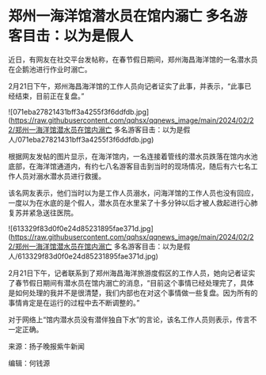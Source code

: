 # 郑州一海洋馆潜水员在馆内溺亡 多名游客目击：以为是假人

近日，有网友在社交平台发帖称，在春节假日期间，郑州海昌海洋馆的一名潜水员在企鹅池进行作业时溺亡。

2月21日下午，郑州海昌海洋馆的工作人员向记者证实了此事，并表示，“此事已经结束，目前正在复盘。”

![071eba27821431bff3a4255f3f6ddfdb.jpg](https://raw.githubusercontent.com/qqhsx/qqnews_image/main/2024/02/22/郑州一海洋馆潜水员在馆内溺亡 多名游客目击：以为是假人/071eba27821431bff3a4255f3f6ddfdb.jpg)

根据网友发帖的图片显示，在海洋馆内，一名连接着管线的潜水员跌落在馆内水池底部，在海洋馆通道内，有约七八名游客目击到当时的现场情况，随后有六七名工作人员对溺水潜水员进行救援。

该名网友表示，他们当时以为是工作人员溺水，问海洋馆的工作人员也没有回应，一度以为在水底的是个假人，潜水员在水里呆了十多分钟以后才被人救起进行心肺复苏并紧急送往医院。

![613329f83d0f0e24d85231895fae371d.jpg](https://raw.githubusercontent.com/qqhsx/qqnews_image/main/2024/02/22/郑州一海洋馆潜水员在馆内溺亡 多名游客目击：以为是假人/613329f83d0f0e24d85231895fae371d.jpg)

2月21日下午，记者联系到了郑州海昌海洋旅游度假区的工作人员，她向记者证实了春节假日期间有潜水员在馆内溺亡的消息，“目前这个事情已经处理完了，具体是如何处理的我并不是很清楚，我们内部也在对这个事情做一些复盘。因为所有的事情肯定是在运行的过程中去不断调整的。”

对于网络上“馆内潜水员没有潜伴独自下水”的言论，该名工作人员则表示，传言不一定正确。

来源：扬子晚报紫牛新闻

编辑：何钱源

